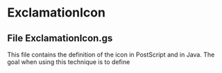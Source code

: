 # ExclamationIcon

## File ExclamationIcon.gs

This file contains the definition of the icon in PostScript and in Java. The goal when using this technique is to define 
